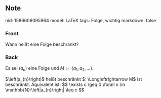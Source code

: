 ## Note
nid: 1586606095964
model: LaTeX
tags: Folge, wichtig
markdown: false

### Front
Wann heißt eine Folge beschränkt?

### Back
Es sei $\left(a_{n}\right)$ eine Folge und $M:=\left\{a_{1}, a_{2},
\ldots\right\}$.
<div>
  $\left(a_{n}\right)$ heißt beschränkt $: \Longleftrightarrow M$
  ist beschränkt. Äquivalent ist: $$ \exists c \geq 0 \forall n \in
  \mathbb{N}:\left|a_{n}\right| \leq c $$
</div>
